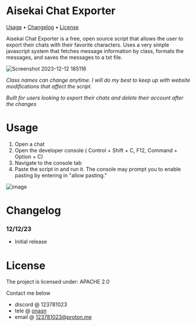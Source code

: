 # Aisekai Chat Exporter

[Usage](https://github.com/8pz/aisekai-chat-exporter#usage) • [Changelog](https://github.com/8pz/aisekai-chat-exporter#changelog) • [License](https://github.com/8pz/aisekai-chat-exporter#license)

Aisekai Chat Exporter is a free, open source script that allows the user to export their chats with their favorite characters. Uses a very simple javascript system that fetches message information by class, formats the messages, and saves the messages to a txt file.

![Screenshot 2023-12-12 185116](https://github.com/8pz/aisekai-chat-exporter/assets/70970973/88589b1f-a78d-43d1-9386-5b7fd0ea1ea0)

*Class names can change anytime. I will do my best to keep up with website modifications that affect the script.*

*Built for users looking to export their chats and delete their account after the changes*

# Usage

1. Open a chat
2. Open the developer console ( Control + Shift + C, F12, Command + Option + C)
3. Navigate to the console tab
4. Paste the script in and run it. The console may prompt you to enable pasting by entering in "allow pasting."

![image](https://github.com/8pz/aisekai-chat-exporter/assets/70970973/a85bb0a9-506a-4415-9788-263700dfc5e9)

# Changelog

### 12/12/23

- Initial release

# License

The project is licensed under: APACHE 2.0

Contact me below

- discord @ 123781023
- tele @ [onasn](https://t.me/onasn)
- email @ 123781023@proton.me
